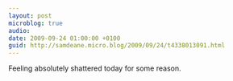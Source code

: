 ```yaml
---
layout: post
microblog: true
audio: 
date: 2009-09-24 01:00:00 +0100
guid: http://samdeane.micro.blog/2009/09/24/t4338013091.html
---
```

Feeling absolutely shattered today for some reason.
